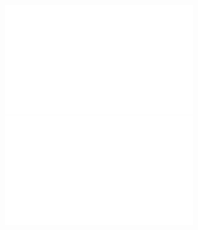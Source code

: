 ![](https://github.com/shanezilla/github-stats/blob/master/generated/overview.svg)
![](https://github.com/shanezilla/github-stats/blob/master/generated/languages.svg)
